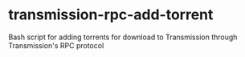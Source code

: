 # transmission-rpc-add-torrent
Bash script for adding torrents for download to Transmission through Transmission's RPC protocol

